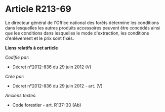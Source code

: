 # Article R213-69

Le directeur général de l'Office national des forêts détermine les conditions dans lesquelles les autres produits accessoires
peuvent être concédés ainsi que les conditions dans lesquelles le mode d'extraction, les conditions d'enlèvement et le prix
sont fixés.

**Liens relatifs à cet article**

_Codifié par_:

  - Décret n°2012-836 du 29 juin 2012 (V)

_Créé par_:

  - Décret n°2012-836 du 29 juin 2012 - art. (V)

_Anciens textes_:

  - Code forestier - art. R137-30 (Ab)

